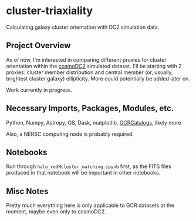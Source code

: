 # cluster-triaxiality
Calculating galaxy cluster orientation with DC2 simulation data.
## Project Overview
As of now, I'm interested in comparing different proxies for cluster orientation within the [cosmoDC2](https://github.com/LSSTDESC/cosmodc2) simulated dataset. I'll be starting with 2 proxies: cluster member distribution and central member (or, usually, brightest cluster galaxy) ellipticity. More could potentially be added later on.

Work currently in progress.

## Necessary Imports, Packages, Modules, etc.

Python, Numpy, Astropy, OS, Dask, matplotlib, [GCRCatalogs](https://github.com/LSSTDESC/gcr-catalogs), likely more

Also, a NERSC computing node is probably required.

## Notebooks

Run through `halo_redMcluster_matching.ipynb` first, as the FITS files produced in that notebook will be important in other notebooks.

## Misc Notes

Pretty much everything here is only applicable to GCR datasets at the moment, maybe even only to cosmoDC2.
